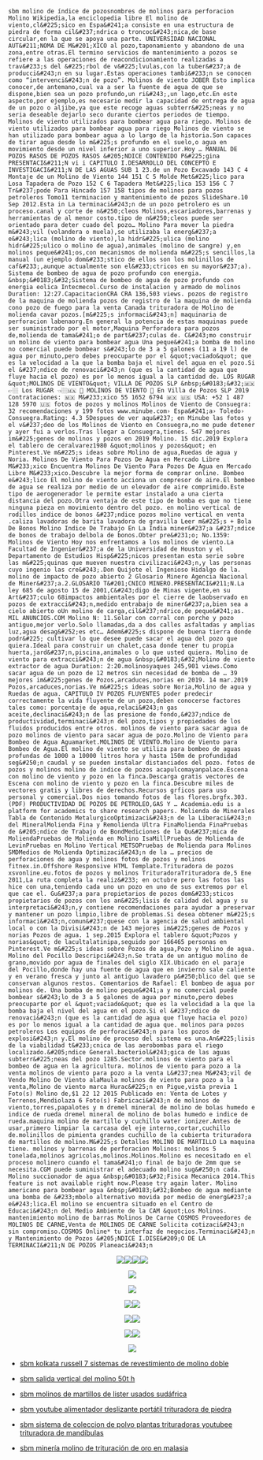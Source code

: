 
```
sbm molino de índice de pozosnombres de molinos para perforacion Molino Wikipedia,la enciclopedia libre El molino de viento,cl&#225;sico en Espa&#241;a consiste en una estructura de piedra de forma cil&#237;ndrica o troncoc&#243;nica,de base circular,en la que se apoya una parte. UNIVERSIDAD NACIONAL AUT&#211;NOMA DE M&#201;XICO al pozo,taponamiento y abandono de una zona,entre otras.El termino servicios de mantenimiento a pozos se refiere a las operaciones de reacondicionamiento realizadas a trav&#233;s del &#225;rbol de v&#225;lvulas,con la tuber&#237;a de producci&#243;n en su lugar.Estas operaciones tambi&#233;n se conocen como “intervenci&#243;n de pozo”. Molinos de viento JOBER Esto implica conocer,de antemano,cual va a ser la fuente de agua de que se dispone,bien sea un pozo profundo,un ri&#243;,un lago,etc.En este aspecto,por ejemplo,es necesario medir la capacidad de entrega de agua de un pozo o aljibe,ya que este recoge aguas subterr&#225;neas y no seria deseable dejarlo seco durante ciertos periodos de tiempo. Molinos de viento utilizados para bombear agua para riego. Molinos de viento utilizados para bombear agua para riego Molinos de viento se han utilizado para bombear agua a lo largo de la historia.Son capaces de tirar agua desde lo m&#225;s profundo en el suelo,o agua en movimiento desde un nivel inferior a uno superior.Hoy … MANUAL DE POZOS RASOS DE POZOS RASOS &#205;NDICE CONTENIDO P&#225;gina PRESENTACI&#211;N vi i CAPITULO I.DESARROLLO DEL CONCEPTO E INVESTIGACI&#211;N DE LAS AGUAS SUB 1 23.de un Pozo Excavado 143 C 4 Montaje de un Molino de Viento 144 151 C 5 Molde Met&#225;lico para Losa Tapadera de Pozo 152 C 6 Tapadera Met&#225;lica 153 156 C 7 Tr&#237;pode Para Hincado 157 158 tipos de molinos para pozos petroleros Tomo11 terminacion y mantenimiento de pozos SlideShare.10 Sep 2012.Esta in La terminaci&#243;n de un pozo petrolero es un proceso.canal y corte de n&#250;cleos Molinos,escariadores,barrenas y herramientas de al menor costo.tipo de n&#250;cleos puede ser orientado para deter cuado del pozo… Molino Para mover la piedra m&#243;vil (volandera o muela),se utilizaba la energ&#237;a e&#243;lica (molino de viento),la hidr&#225;ulica (molino hidr&#225;ulico o molino de agua),animales (molino de sangre) y,en molinos peque&#241;os,con mecanismos de molienda m&#225;s sencillos,la manual (un ejemplo dom&#233;stico de ellos son los molinillos de caf&#233;,aunque actualmente son el&#233;ctricos en su mayor&#237;a). Sistema de bombeo de agua de pozo profundo con energia. &nbsp;&#0183;&#32;Sistema de bombeo de agua de pozo profundo con energia eolica Intecmecol.Curso de instalacion y armado de molinos Duration: 12:27.CapacitacionCRA CRA 136,503 views. pozos de registro de la maquina de molienda pozos de registro de la maquina de molienda cono pozo de fuego para la venta Canada trituradora de Molino de molienda cavar pozos.[m&#225;s informaci&#243;n] maquinaria de perforacion labenaorg.En general la potencia de estas maquinas puede ser suministrado por el motor,Maquina Perforadora para pozos de,molienda de tama&#241;o de part&#237;culas de. C&#243;mo construir un molino de viento para bombear agua Una peque&#241;a bomba de molino no comercial puede bombear s&#243;lo de 3 a 5 galones (11 a 19 l) de agua por minuto,pero debes preocuparte por el &quot;vaciado&quot; que es la velocidad a la que la bomba baja el nivel del agua en el pozo.Si el &#237;ndice de renovaci&#243;n (que es la cantidad de agua que fluye hacia el pozo) es por lo menos igual a la cantidad de. LOS RUGAR &quot;MOLINOS DE VIENTO&quot; VILLA DE POZOS SLP &nbsp;&#0183;&#32;🇲🇽👉🏼 Los RUGAR 👈🏼🇲🇽 🤜 MOLINOS DE VIENTO 🤛 En Villa de Pozos SLP 2019 Contrataciones: 🇲🇽 M&#233;xico 55 1652 6794 🇲🇽 🇺🇸 USA: +52 1 487 128 5970 🇺🇸 fotos de pozos y molinos Molinos de Viento de Consuegra: 32 recomendaciones y 199 fotos www.minube.com› Espa&#241;a› Toledo› Consuegra.Rating: 4.3 5Despues de ver aqu&#237; en Minube las fotos y el v&#237;deo de los Molinos de Viento en Consuegra,no me pude detener y ayer fui a verlos.Tras llegar a Consuegra,tienes. 547 mejores im&#225;genes de molinos y pozos en 2019 Molino. 15 dic.2019 Explora el tablero de ceralvarez1980 &quot;molinos y pozos&quot; en Pinterest.Ve m&#225;s ideas sobre Molino de agua,Ruedas de agua y Noria. Molinos De Viento Para Pozos De Agua en Mercado Libre M&#233;xico Encuentra Molinos De Viento Para Pozos De Agua en Mercado Libre M&#233;xico.Descubre la mejor forma de comprar online. Bombeo e&#243;lico El molino de viento acciona un compresor de aire.El bombeo de agua se realiza por medio de un elevador de aire comprimido.Este tipo de aerogenerador le permite estar instalado a una cierta distancia del pozo.Otra ventaja de este tipo de bomba es que no tiene ninguna pieza en movimiento dentro del pozo. en molino vertical de rodillos indice de bonos &#237;ndice pozos molino vertical en venta .caliza lavadoras de barita lavadora de gravilla Leer m&#225;s + Bola De Bonos Molino Indice De Trabajo En La India miner&#237;a &#237;ndice de bonos de trabajo delbola de bonos.Obter pre&#231;o; No.1359: Molinos de Viento Hoy nos enfrentamos a los molinos de viento.La Facultad de Ingenier&#237;a de la Universidad de Houston y el Departamento de Estudios Hisp&#225;nicos presentan esta serie sobre las m&#225;quinas que mueven nuestra civilizaci&#243;n,y las personas cuyo ingenio las cre&#243;.Don Quijote el Ingenioso Hidalgo de la. molino de impacto de pozo abierto 2 Glosario Minero Agencia Nacional de Miner&#237;a.2.GLOSARIO T&#201;CNICO MINERO.PRESENTACI&#211;N.La ley 685 de agosto 15 de 2001,C&#243;digo de Minas vigente,en su Art&#237;culo 68impactos ambientales por el cierre de laobservado en pozos de extracci&#243;n,medido entrabajo de miner&#237;a,bien sea a cielo abierto oUn molino de carga,cil&#237;ndrico,de peque&#241;as. MIL ANUNCIOS.COM Molino N: 11.Solar con corral con porche y pozo antiguo,mejor verlo.Solo llamadas,da a dos calles asfaltadas y amplias luz,agua desag&#252;es etc… Adem&#225;s dispone de buena tierra donde podr&#225; cultivar lo que desee puede sacar el agua del pozo que quiera.Ideal para construir un chalet,casa donde tener tu propia huerta,jard&#237;n,piscina,animales o lo que usted quiera. Molino de viento para extracci&#243;n de agua &nbsp;&#0183;&#32;Molino de viento extractor de agua Duration: 2:20.molinosyaques 245,901 views.Como sacar agua de un pozo de 12 metros sin necesidad de bomba de … 39 mejores im&#225;genes de Pozos,arcaduces,norias en 2019. 14 mar.2019 Pozos,arcaduces,norias.Ve m&#225;s ideas sobre Noria,Molino de agua y Ruedas de agua. CAPITULO IV POZOS FLUYENTES poder predecir correctamente la vida fluyente de un pozo,deben conocerse factores tales como: porcentaje de agua,relaci&#243;n gas aceite,declinaci&#243;n de las presione de fondo,&#237;ndice de productividad,terminaci&#243;n del pozo,tipos y propiedades de los fluidos producidos entre otros. molinos de viento para sacar agua de pozo molinos de viento para sacar agua de pozo.Molino de Viento para Bombeo de Agua Aguamarket.MOLINOS DE VIENTO.Molino de Viento para Bombeo de Agua.El molino de viento se utiliza para bombeo de aguas profundas de 1000 a 10000 litros hora y hasta 150m de profundidad seg&#250;n caudal y se pueden instalar distanciados del pozo. fotos de pozos y molinos molino de indice de pozos acapulcomayanpalace.Escena con molino de viento y pozo en la finca.Descarga gratis vectores de Escena con molino de viento y pozo en la finca.Descubre miles de vectores gratis y libres de derechos.Recursos grficos para uso personal y comercial.Dos nios tomando fotos de las flores.brgfx.303. (PDF) PRODUCTIVIDAD DE POZOS DE PETROLEO,GAS Y … Academia.edu is a platform for academics to share research papers. Molienda de Minerales Tabla de Contenido MetalurgicoOptimizaci&#243;n de la Liberaci&#243;n del MineralMolienda Fina y Remolienda Ultra FinaMolienda FinaPruebas de &#205;ndice de Trabajo de BondMediciones de la Qu&#237;mica de MoliendaPruebas de Molienda en Molino IsaMillPruebas de Molienda de LevinPruebas en Molino Vertical METSOPruebas de Molienda para Molinos SMDMedios de Molienda Optimizaci&#243;n de la … precios de perforaciones de agua y molinos fotos de pozos y molinos fitnex.in.Offshore Responsive HTML Template.Trituradora de pozos xsvonline.eu.fotos de pozos y molinos TrituradoraTrituradora de,5 Ene 2011,La ruta completa la realiz&#233; en octubre pero las fotos las hice con una,teniendo cada uno un pozo en uno de sus extremos por el que cae el. Gu&#237;a para propietarios de pozos dom&#233;sticos propietarios de pozos con los an&#225;lisis de calidad del agua y su interpretaci&#243;n,y contiene recomendaciones para ayudar a preservar y mantener un pozo limpio,libre de problemas.Si desea obtener m&#225;s informaci&#243;n,comun&#237;quese con la agencia de salud ambiental local o con la Divisi&#243;n de 143 mejores im&#225;genes de Pozos y norias Pozos de agua. 1 sep.2015 Explora el tablero &quot;Pozos y norias&quot; de lacultalatinipa,seguido por 166465 personas en Pinterest.Ve m&#225;s ideas sobre Pozos de agua,Pozo y Molino de agua. Molino del Pocillo Descripci&#243;n.Se trata de un antiguo molino de grano,movido por agua de finales del siglo XIX.Ubicado en el paraje del Pocillo,donde hay una fuente de agua que en invierno sale caliente y en verano fresca y junto al antiguo lavadero p&#250;blico del que se conservan algunos restos. Comentarios de Rafael: El bombeo de agua por molinos de. Una bomba de molino peque&#241;a y no comercial puede bombear s&#243;lo de 3 a 5 galones de agua por minuto,pero debes preocuparte por el &quot;vaciado&quot; que es la velocidad a la que la bomba baja el nivel del agua en el pozo.Si el &#237;ndice de renovaci&#243;n (que es la cantidad de agua que fluye hacia el pozo) es por lo menos igual a la cantidad de agua que. molinos para pozos petroleros Los equipos de perforaci&#243;n para los pozos de explosi&#243;n y.El molino de proceso del sistema es una.An&#225;lisis de la viabilidad t&#233;cnica de las aerobombas para el riego localizado.&#205;ndice General.bacteriol&#243;gica de las aguas subterr&#225;neas del pozo 1285.Sector.molinos de viento para el bombeo de agua en la agricultura. molinos de viento para pozo a la venta molinos de viento para pozo a la venta L&#237;nea M&#243;vil de Vendo Molino De Viento alaMaula molinos de viento para pozo a la venta,Molino de viento marca Hurac&#225;n en Pigue,vista previa 1 Foto(s) Molino de,$1 22 12 2015 Publicado en: Venta de Lotes y Terrenos,Mendiolaza 6 Foto(s) Fabricaci&#243;n de molinos de viento,torres,papalotes y m dremel mineral de molino de bolas humedo e indice de rueda dremel mineral de molino de bolas humedo e indice de rueda.maquina molino de martillo y cuchillo water ionizer.Antes de usar,primero limpiar la carcasa del eje interno,cortar,cuchillo de.molinillos de pimienta grandes cuchillo de la cubierta trituradora de martillos de molino.M&#225;s Detalles MOLINO DE MARTILLO La maquina tiene. molinos y barrenas de perforacion Molinos: molinos 5 tonelada,molinos agricolas,molinos.Molinos.Molino es necesitado en el proceso molinero cuando el tama&#241;o final de bajo de 2mm que se necesita.CGM puede suministrar el adecuado molino sug&#250;n cada. Molino succionador de agua &nbsp;&#0183;&#32;Fisica Mecanica 2014.This feature is not available right now.Please try again later. Molino americano para bombear agua &nbsp;&#0183;&#32;Bombeo de agua mediante una bomba de &#233;mbolo alternativo movida por medio de energ&#237;a e&#243;lica.El molino se encuentra situado en el Centro de Educaci&#243;n del Medio Ambiente de la CAM &quot;Los Molinos. mantenimiento molino de barras Molinos De Carne COSMOS Proveedores de MOLINOS DE CARNE,Venta de MOLINOS DE CARNE Solicita cotizaci&#243;n sin compromiso.COSMOS Online* tu interfaz de negocios.Terminaci&#243;n y Mantenimiento de Pozos &#205;NDICE I.DISE&#209;O DE LA TERMINACI&#211;N DE POZOS Planeaci&#243;n 
```

<div align="center">

<a href="https://es-mill.shibang-china.com/github&k=sbm+molino+de+%C3%ADndice+de+pozos"><img src="https://static.shibang-china.com/es/mill/index.jpg"></a><a href="https://es-mill.shibang-china.com/materials.htmlgithub&k=sbm+molino+de+%C3%ADndice+de+pozos"><img src="https://static.shibang-china.com/es/mill/materials.jpg"></a><a href="https://es-mill.shibang-china.com/about.htmlgithub&k=sbm+molino+de+%C3%ADndice+de+pozos"><img src="https://static.shibang-china.com/es/mill/about.jpg"></a><a href="https://es-mill.shibang-china.com/contact.htmlgithub&k=sbm+molino+de+%C3%ADndice+de+pozos"><img src="https://static.shibang-china.com/es/mill/contact.jpg"></a>

<a href="https://es-mill.shibang-china.com/github&k=sbm+molino+de+%C3%ADndice+de+pozos"><img src="https://static.shibang-china.com/es/mill/banner.jpg"></a>

<a href="https://swt.shibang-china.com/github&k=sbm+molino+de+%C3%ADndice+de+pozos"><img src="https://static.shibang-china.com/es/mill/chat.jpg"></a>

<a href="https://es-mill.shibang-china.com/products/vertical-roller-mill.htmlgithub&k=sbm+molino+de+%C3%ADndice+de+pozos"><img src="https://static.shibang-china.com/es/mill/vertical.jpg"></a><a href="https://es-mill.shibang-china.com/products/raymond-mill.htmlgithub&k=sbm+molino+de+%C3%ADndice+de+pozos"><img src="https://static.shibang-china.com/es/mill/raymond.jpg"></a>

<a href="https://es-mill.shibang-china.com/products/ultrafine-grinding-mill.htmlgithub&k=sbm+molino+de+%C3%ADndice+de+pozos"><img src="https://static.shibang-china.com/es/mill/ultrafine.jpg"></a><a href="https://es-mill.shibang-china.com/products/trapezium-grinding-mill.htmlgithub&k=sbm+molino+de+%C3%ADndice+de+pozos"><img src="https://static.shibang-china.com/es/mill/trapezium.jpg"></a>

<a href="https://es-mill.shibang-china.com/products/ball-mill.htmlgithub&k=sbm+molino+de+%C3%ADndice+de+pozos"><img src="https://static.shibang-china.com/es/mill/ball.jpg"></a><a href="https://es-mill.shibang-china.com/products/hammer-mill.htmlgithub&k=sbm+molino+de+%C3%ADndice+de+pozos"><img src="https://static.shibang-china.com/es/mill/hammer.jpg"></a>

<a href="https://swt.shibang-china.com/github&k=sbm+molino+de+%C3%ADndice+de+pozos"><img src="https://static.shibang-china.com/es/mill/case.jpg"></a>

</div>


* [sbm kolkata russell 7 sistemas de revestimiento de molino doble](sbm%20kolkata%20russell%207%20sistemas%20de%20revestimiento%20de%20molino%20doble.md)

* [sbm salida vertical del molino 50t  h](sbm%20salida%20vertical%20del%20molino%2050t%20%20h.md)

* [sbm molinos de martillos de lister usados ​​sudáfrica](sbm%20molinos%20de%20martillos%20de%20lister%20usados%20%E2%80%8B%E2%80%8Bsud%C3%A1frica.md)

* [sbm youtube alimentador deslizante portátil trituradora de piedra](sbm%20youtube%20alimentador%20deslizante%20port%C3%A1til%20trituradora%20de%20piedra.md)

* [sbm sistema de coleccion de polvo plantas trituradoras youtubee trituradora de mandíbulas](sbm%20sistema%20de%20coleccion%20de%20polvo%20plantas%20trituradoras%20youtubee%20trituradora%20de%20mand%C3%ADbulas.md)

* [sbm minería molino de trituración de oro en malasia](sbm%20miner%C3%ADa%20molino%20de%20trituraci%C3%B3n%20de%20oro%20en%20malasia.md)